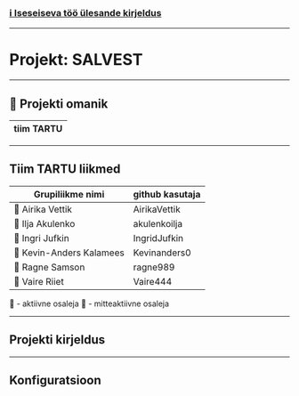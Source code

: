 ### [ :information_source: Iseseiseva töö ülesande kirjeldus](./assingment_description.md)
________________________________________________________________________________________________________________________________________________________________________________

# Projekt: SALVEST
________________________________________________________________________________________________________________________________________________________________________________
## :memo: Projekti omanik

| tiim TARTU |
| ---|
________________________________________________________________________________________________________________________________________________________________________________
## Tiim TARTU liikmed

| Grupiliikme nimi | github kasutaja |
| --- | --- |
| :green_book: Airika Vettik | AirikaVettik |
| :closed_book: Ilja Akulenko | akulenkoilja |
| :green_book: Ingri Jufkin | IngridJufkin |
| :green_book: Kevin-Anders Kalamees | Kevinanders0 |
| :green_book: Ragne Samson | ragne989 |
| :green_book: Vaire Riiet | Vaire444 |

:green_book: - aktiivne osaleja 
:closed_book: - mitteaktiivne osaleja

________________________________________________________________________________________________________________________________________________________________________________

## Projekti kirjeldus

________________________________________________________________________________________________________________________________________________________________________________
## Konfiguratsioon



